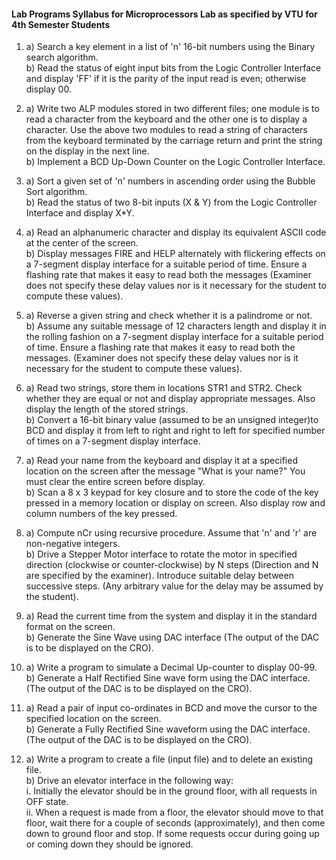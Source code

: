 #### Lab Programs Syllabus for Microprocessors Lab as specified by VTU for 4th Semester Students

1. a) Search a key element in a list of 'n' 16-bit numbers using the Binary search algorithm.  
b) Read the status of eight input bits from the Logic Controller Interface and display 'FF' if it is the parity of the input read is even; otherwise display 00.

2. a) Write two ALP modules stored in two different files; one module is to read a character from the keyboard and the other one is to display a 
character. Use the above two modules to read a string of characters from the keyboard terminated by the carriage return and print the string on the 
display in the next line.  
b) Implement a BCD Up-Down Counter on the Logic Controller Interface.

3. a) Sort a given set of 'n' numbers in ascending order using the Bubble Sort algorithm.  
b) Read the status of two 8-bit inputs (X & Y) from the Logic Controller Interface and display X*Y.

4. a) Read an alphanumeric character and display its equivalent ASCII code at the center of the screen.  
b) Display messages FIRE and HELP alternately with flickering effects on a 7-segment display interface for a suitable period of time. Ensure a 
flashing rate that makes it easy to read both the messages (Examiner does not specify these delay values nor is it necessary for the student to 
compute these values).

5. a) Reverse a given string and check whether it is a palindrome or not.  
b) Assume any suitable message of 12 characters length and display it in the rolling fashion on a 7-segment display interface for a suitable period 
of time. Ensure a flashing rate that makes it easy to read both the messages. (Examiner does not specify these delay values nor is it 
necessary for the student to compute these values).

6. a) Read two strings, store them in locations STR1 and STR2. Check whether they are equal or not and display appropriate messages. Also 
display the length of the stored strings.  
b) Convert a 16-bit binary value (assumed to be an unsigned integer)to BCD and display it from left to right and right to left for specified 
number of times on a 7-segment display interface.

7. a) Read your name from the keyboard and display it at a specified location on the screen after the message "What is your name?" You must 
clear the entire screen before display.  
b) Scan a 8 x 3 keypad for key closure and to store the code of the key pressed in a memory location or display on screen. Also display row and 
column numbers of the key pressed.

8. a) Compute nCr using recursive procedure. Assume that 'n' and 'r' are non-negative integers.  
b) Drive a Stepper Motor interface to rotate the motor in specified direction (clockwise or counter-clockwise) by N steps (Direction and N 
are specified by the examiner). Introduce suitable delay between successive steps. (Any arbitrary value for the delay may be assumed 
by the student).

9. a) Read the current time from the system and display it in the standard format on the screen.  
b) Generate the Sine Wave using DAC interface (The output of the DAC is to be displayed on the CRO).

10. a) Write a program to simulate a Decimal Up-counter to display 00-99.  
b) Generate a Half Rectified Sine wave form using the DAC interface. (The output of the DAC is to be displayed on the CRO).

11. a) Read a pair of input co-ordinates in BCD and move the cursor to the specified location on the screen.  
b) Generate a Fully Rectified Sine waveform using the DAC interface. (The output of the DAC is to be displayed on the CRO).

12. a) Write a program to create a file (input file) and to delete an existing file.  
b) Drive an elevator interface in the following way:  
i. Initially the elevator should be in the ground floor, with all requests in OFF state.  
ii. When a request is made from a floor, the elevator should move to that floor, wait there for a couple of seconds (approximately), and 
then come down to ground floor and stop. If some requests occur during going up or coming down they should be ignored.
